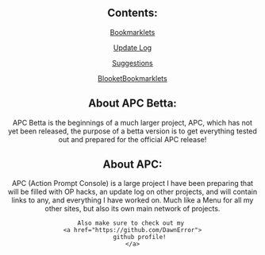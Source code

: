 <title>
    APC Betta
    </title>
<center>
<h2>
    Contents:
</h2>
<p>
<a href="https://dawnerror.github.io/APC-Betta-Bookmarklets/">
    Bookmarklets
</a>
    </p>
    <p>
<a href="https://dawnerror.github.io/APC-Betta-Update-Log/">
    Update Log
</a>
    </p>
    <p>
<a href="https://dawnerror.github.io/APC-Betta-Suggestions/">
    Suggestions
</a>
    </p>
    <p>
        <a href="https://dawnerror.github.io/APC-Betta-Blooket-Bookmarklets/">
            BlooketBookmarklets
        </a>
    </p>
<h2>
    About APC Betta:
</h2>
<p>
    APC Betta is the beginnings of a much larger project, APC, which has not yet been released, the purpose of a betta version is to get everything tested out and prepared for the official APC release!
</p>
<h2>
    About APC:
</h2>
<p>
    APC (Action Prompt Console) is a large project I have been preparing that will be filled with OP hacks, an update log on other projects, and will contain links to any, and everything I have worked on. Much like a Menu for all my other sites, but also its own main network of projects.

    Also make sure to check out my 
    <a href="https://github.com/DawnError">
        github profile!
    </a>
</p>
</center>
